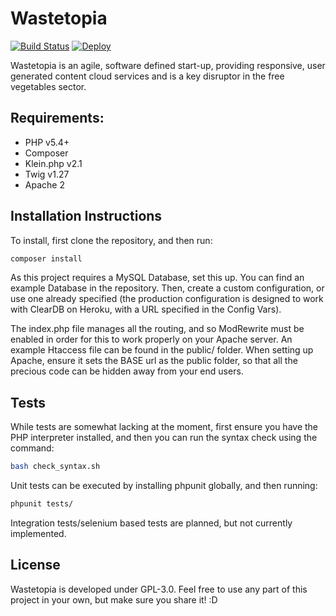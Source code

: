 # Wastetopia
[![Build Status](https://travis-ci.org/OhmGeek/Wastetopia.svg?branch=master)](https://travis-ci.org/OhmGeek/Wastetopia)
[![Deploy](https://www.herokucdn.com/deploy/button.svg)](https://heroku.com/deploy?template=https://github.com/OhmGeek/Wastetopia)

Wastetopia is an agile, software defined start-up, providing responsive, user generated content cloud services and is a key disruptor in the free vegetables sector.

## Requirements:
- PHP v5.4+
- Composer
- Klein.php v2.1
- Twig v1.27
- Apache 2

## Installation Instructions
To install, first clone the repository, and then run:

```bash
composer install
```

As this project requires a MySQL Database, set this up. You can find an example Database in the repository. 
Then, create a custom configuration, or use one already specified (the production configuration is designed to work with ClearDB on Heroku, with a URL specified in the Config Vars).

The index.php file manages all the routing, and so ModRewrite must be enabled in order for this to work properly on your Apache server. An example Htaccess file can be found in the public/ folder. When setting up Apache, ensure it sets the BASE url as the public folder, so that all the precious code can be hidden away from your end users.

## Tests
While tests are somewhat lacking at the moment, first ensure you have the PHP interpreter installed, and then you can run the syntax check using the command:

```bash
bash check_syntax.sh
```
Unit tests can be executed by installing phpunit globally, and then running:

```bash
phpunit tests/
```
Integration tests/selenium based tests are planned, but not currently implemented.

## License
Wastetopia is developed under GPL-3.0. Feel free to use any part of this project in your own, but make sure you share it! :D

